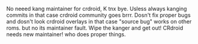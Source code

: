 No neeed kang maintainer for crdroid, K tnx bye.
Usless always kanging commits in that case crdroid community goes brrr.
Dosn't fix proper bugs and dosn't look crdroid overlays in that case "source bug" works on other roms. but no its maintainer fault. 
Wipe the kanger and get out!
CRdroid needs new maintainer! who does proper things.